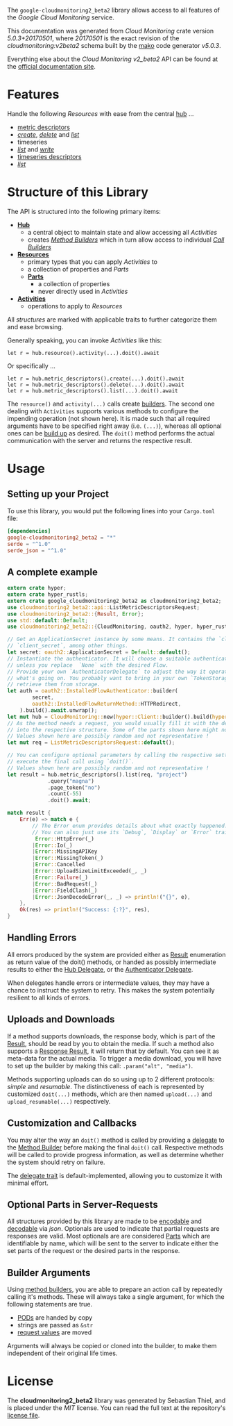 <!---
DO NOT EDIT !
This file was generated automatically from 'src/generator/templates/api/README.md.mako'
DO NOT EDIT !
-->
The `google-cloudmonitoring2_beta2` library allows access to all features of the *Google Cloud Monitoring* service.

This documentation was generated from *Cloud Monitoring* crate version *5.0.3+20170501*, where *20170501* is the exact revision of the *cloudmonitoring:v2beta2* schema built by the [mako](http://www.makotemplates.org/) code generator *v5.0.3*.

Everything else about the *Cloud Monitoring* *v2_beta2* API can be found at the
[official documentation site](https://cloud.google.com/monitoring/v2beta2/).
# Features

Handle the following *Resources* with ease from the central [hub](https://docs.rs/google-cloudmonitoring2_beta2/5.0.3+20170501/google_cloudmonitoring2_beta2/CloudMonitoring) ... 

* [metric descriptors](https://docs.rs/google-cloudmonitoring2_beta2/5.0.3+20170501/google_cloudmonitoring2_beta2/api::MetricDescriptor)
 * [*create*](https://docs.rs/google-cloudmonitoring2_beta2/5.0.3+20170501/google_cloudmonitoring2_beta2/api::MetricDescriptorCreateCall), [*delete*](https://docs.rs/google-cloudmonitoring2_beta2/5.0.3+20170501/google_cloudmonitoring2_beta2/api::MetricDescriptorDeleteCall) and [*list*](https://docs.rs/google-cloudmonitoring2_beta2/5.0.3+20170501/google_cloudmonitoring2_beta2/api::MetricDescriptorListCall)
* timeseries
 * [*list*](https://docs.rs/google-cloudmonitoring2_beta2/5.0.3+20170501/google_cloudmonitoring2_beta2/api::TimeseryListCall) and [*write*](https://docs.rs/google-cloudmonitoring2_beta2/5.0.3+20170501/google_cloudmonitoring2_beta2/api::TimeseryWriteCall)
* [timeseries descriptors](https://docs.rs/google-cloudmonitoring2_beta2/5.0.3+20170501/google_cloudmonitoring2_beta2/api::TimeseriesDescriptor)
 * [*list*](https://docs.rs/google-cloudmonitoring2_beta2/5.0.3+20170501/google_cloudmonitoring2_beta2/api::TimeseriesDescriptorListCall)




# Structure of this Library

The API is structured into the following primary items:

* **[Hub](https://docs.rs/google-cloudmonitoring2_beta2/5.0.3+20170501/google_cloudmonitoring2_beta2/CloudMonitoring)**
    * a central object to maintain state and allow accessing all *Activities*
    * creates [*Method Builders*](https://docs.rs/google-cloudmonitoring2_beta2/5.0.3+20170501/google_cloudmonitoring2_beta2/client::MethodsBuilder) which in turn
      allow access to individual [*Call Builders*](https://docs.rs/google-cloudmonitoring2_beta2/5.0.3+20170501/google_cloudmonitoring2_beta2/client::CallBuilder)
* **[Resources](https://docs.rs/google-cloudmonitoring2_beta2/5.0.3+20170501/google_cloudmonitoring2_beta2/client::Resource)**
    * primary types that you can apply *Activities* to
    * a collection of properties and *Parts*
    * **[Parts](https://docs.rs/google-cloudmonitoring2_beta2/5.0.3+20170501/google_cloudmonitoring2_beta2/client::Part)**
        * a collection of properties
        * never directly used in *Activities*
* **[Activities](https://docs.rs/google-cloudmonitoring2_beta2/5.0.3+20170501/google_cloudmonitoring2_beta2/client::CallBuilder)**
    * operations to apply to *Resources*

All *structures* are marked with applicable traits to further categorize them and ease browsing.

Generally speaking, you can invoke *Activities* like this:

```Rust,ignore
let r = hub.resource().activity(...).doit().await
```

Or specifically ...

```ignore
let r = hub.metric_descriptors().create(...).doit().await
let r = hub.metric_descriptors().delete(...).doit().await
let r = hub.metric_descriptors().list(...).doit().await
```

The `resource()` and `activity(...)` calls create [builders][builder-pattern]. The second one dealing with `Activities` 
supports various methods to configure the impending operation (not shown here). It is made such that all required arguments have to be 
specified right away (i.e. `(...)`), whereas all optional ones can be [build up][builder-pattern] as desired.
The `doit()` method performs the actual communication with the server and returns the respective result.

# Usage

## Setting up your Project

To use this library, you would put the following lines into your `Cargo.toml` file:

```toml
[dependencies]
google-cloudmonitoring2_beta2 = "*"
serde = "^1.0"
serde_json = "^1.0"
```

## A complete example

```Rust
extern crate hyper;
extern crate hyper_rustls;
extern crate google_cloudmonitoring2_beta2 as cloudmonitoring2_beta2;
use cloudmonitoring2_beta2::api::ListMetricDescriptorsRequest;
use cloudmonitoring2_beta2::{Result, Error};
use std::default::Default;
use cloudmonitoring2_beta2::{CloudMonitoring, oauth2, hyper, hyper_rustls, chrono, FieldMask};

// Get an ApplicationSecret instance by some means. It contains the `client_id` and 
// `client_secret`, among other things.
let secret: oauth2::ApplicationSecret = Default::default();
// Instantiate the authenticator. It will choose a suitable authentication flow for you, 
// unless you replace  `None` with the desired Flow.
// Provide your own `AuthenticatorDelegate` to adjust the way it operates and get feedback about 
// what's going on. You probably want to bring in your own `TokenStorage` to persist tokens and
// retrieve them from storage.
let auth = oauth2::InstalledFlowAuthenticator::builder(
        secret,
        oauth2::InstalledFlowReturnMethod::HTTPRedirect,
    ).build().await.unwrap();
let mut hub = CloudMonitoring::new(hyper::Client::builder().build(hyper_rustls::HttpsConnectorBuilder::new().with_native_roots().https_or_http().enable_http1().build()), auth);
// As the method needs a request, you would usually fill it with the desired information
// into the respective structure. Some of the parts shown here might not be applicable !
// Values shown here are possibly random and not representative !
let mut req = ListMetricDescriptorsRequest::default();

// You can configure optional parameters by calling the respective setters at will, and
// execute the final call using `doit()`.
// Values shown here are possibly random and not representative !
let result = hub.metric_descriptors().list(req, "project")
             .query("magna")
             .page_token("no")
             .count(-55)
             .doit().await;

match result {
    Err(e) => match e {
        // The Error enum provides details about what exactly happened.
        // You can also just use its `Debug`, `Display` or `Error` traits
         Error::HttpError(_)
        |Error::Io(_)
        |Error::MissingAPIKey
        |Error::MissingToken(_)
        |Error::Cancelled
        |Error::UploadSizeLimitExceeded(_, _)
        |Error::Failure(_)
        |Error::BadRequest(_)
        |Error::FieldClash(_)
        |Error::JsonDecodeError(_, _) => println!("{}", e),
    },
    Ok(res) => println!("Success: {:?}", res),
}

```
## Handling Errors

All errors produced by the system are provided either as [Result](https://docs.rs/google-cloudmonitoring2_beta2/5.0.3+20170501/google_cloudmonitoring2_beta2/client::Result) enumeration as return value of
the doit() methods, or handed as possibly intermediate results to either the 
[Hub Delegate](https://docs.rs/google-cloudmonitoring2_beta2/5.0.3+20170501/google_cloudmonitoring2_beta2/client::Delegate), or the [Authenticator Delegate](https://docs.rs/yup-oauth2/*/yup_oauth2/trait.AuthenticatorDelegate.html).

When delegates handle errors or intermediate values, they may have a chance to instruct the system to retry. This 
makes the system potentially resilient to all kinds of errors.

## Uploads and Downloads
If a method supports downloads, the response body, which is part of the [Result](https://docs.rs/google-cloudmonitoring2_beta2/5.0.3+20170501/google_cloudmonitoring2_beta2/client::Result), should be
read by you to obtain the media.
If such a method also supports a [Response Result](https://docs.rs/google-cloudmonitoring2_beta2/5.0.3+20170501/google_cloudmonitoring2_beta2/client::ResponseResult), it will return that by default.
You can see it as meta-data for the actual media. To trigger a media download, you will have to set up the builder by making
this call: `.param("alt", "media")`.

Methods supporting uploads can do so using up to 2 different protocols: 
*simple* and *resumable*. The distinctiveness of each is represented by customized 
`doit(...)` methods, which are then named `upload(...)` and `upload_resumable(...)` respectively.

## Customization and Callbacks

You may alter the way an `doit()` method is called by providing a [delegate](https://docs.rs/google-cloudmonitoring2_beta2/5.0.3+20170501/google_cloudmonitoring2_beta2/client::Delegate) to the 
[Method Builder](https://docs.rs/google-cloudmonitoring2_beta2/5.0.3+20170501/google_cloudmonitoring2_beta2/client::CallBuilder) before making the final `doit()` call. 
Respective methods will be called to provide progress information, as well as determine whether the system should 
retry on failure.

The [delegate trait](https://docs.rs/google-cloudmonitoring2_beta2/5.0.3+20170501/google_cloudmonitoring2_beta2/client::Delegate) is default-implemented, allowing you to customize it with minimal effort.

## Optional Parts in Server-Requests

All structures provided by this library are made to be [encodable](https://docs.rs/google-cloudmonitoring2_beta2/5.0.3+20170501/google_cloudmonitoring2_beta2/client::RequestValue) and 
[decodable](https://docs.rs/google-cloudmonitoring2_beta2/5.0.3+20170501/google_cloudmonitoring2_beta2/client::ResponseResult) via *json*. Optionals are used to indicate that partial requests are responses 
are valid.
Most optionals are are considered [Parts](https://docs.rs/google-cloudmonitoring2_beta2/5.0.3+20170501/google_cloudmonitoring2_beta2/client::Part) which are identifiable by name, which will be sent to 
the server to indicate either the set parts of the request or the desired parts in the response.

## Builder Arguments

Using [method builders](https://docs.rs/google-cloudmonitoring2_beta2/5.0.3+20170501/google_cloudmonitoring2_beta2/client::CallBuilder), you are able to prepare an action call by repeatedly calling it's methods.
These will always take a single argument, for which the following statements are true.

* [PODs][wiki-pod] are handed by copy
* strings are passed as `&str`
* [request values](https://docs.rs/google-cloudmonitoring2_beta2/5.0.3+20170501/google_cloudmonitoring2_beta2/client::RequestValue) are moved

Arguments will always be copied or cloned into the builder, to make them independent of their original life times.

[wiki-pod]: http://en.wikipedia.org/wiki/Plain_old_data_structure
[builder-pattern]: http://en.wikipedia.org/wiki/Builder_pattern
[google-go-api]: https://github.com/google/google-api-go-client

# License
The **cloudmonitoring2_beta2** library was generated by Sebastian Thiel, and is placed 
under the *MIT* license.
You can read the full text at the repository's [license file][repo-license].

[repo-license]: https://github.com/Byron/google-apis-rsblob/main/LICENSE.md

